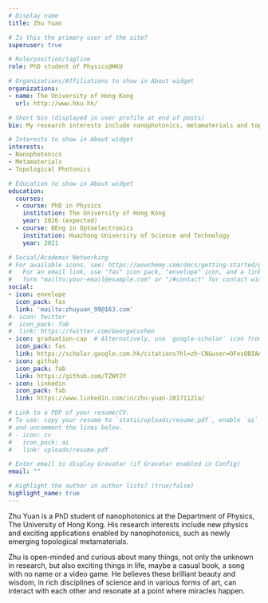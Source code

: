 ```yaml
---
# Display name
title: Zhu Yuan

# Is this the primary user of the site?
superuser: true

# Role/position/tagline
role: PhD student of Physics@HKU

# Organizations/Affiliations to show in About widget
organizations:
- name: The University of Hong Kong
  url: http://www.hku.hk/

# Short bio (displayed in user profile at end of posts)
bio: My research interests include nanophotonics, metamaterials and topological photonics.

# Interests to show in About widget
interests:
- Nanophotonics
- Metamaterials
- Topological Photonics

# Education to show in About widget
education:
  courses:
  - course: PhD in Physics
    institution: The University of Hong Kong
    year: 2026 (expected)
  - course: BEng in Optoelectronics
    institution: Huazhong University of Science and Technology
    year: 2021

# Social/Academic Networking
# For available icons, see: https://wowchemy.com/docs/getting-started/page-builder/#icons
#   For an email link, use "fas" icon pack, "envelope" icon, and a link in the
#   form "mailto:your-email@example.com" or "/#contact" for contact widget.
social:
- icon: envelope
  icon_pack: fas
  link: 'mailto:zhuyuan_99@163.com'
#- icon: twitter
#  icon_pack: fab
#  link: https://twitter.com/GeorgeCushen
- icon: graduation-cap  # Alternatively, use `google-scholar` icon from `ai` icon pack
  icon_pack: fas
  link: https://scholar.google.com.hk/citations?hl=zh-CN&user=OFesQBIAAAAJ
- icon: github
  icon_pack: fab
  link: https://github.com/TZWYJY
- icon: linkedin
  icon_pack: fab
  link: https://www.linkedin.com/in/zhu-yuan-28171121a/

# Link to a PDF of your resume/CV.
# To use: copy your resume to `static/uploads/resume.pdf`, enable `ai` icons in `params.toml`, 
# and uncomment the lines below.
# - icon: cv
#   icon_pack: ai
#   link: uploads/resume.pdf

# Enter email to display Gravatar (if Gravatar enabled in Config)
email: ""

# Highlight the author in author lists? (true/false)
highlight_name: true
---
```


Zhu Yuan is a PhD student of nanophotonics at the Department of Physics, The University of Hong Kong. His research interests include new physics and exciting applications enabled by nanophotonics, such as newly emerging topological metamaterials. 

Zhu is open-minded and curious about many things, not only the unknown in research, but also exciting things in life, maybe a casual book, a song with no name or a video game. He believes these brilliant beauty and wisdom, in rich disciplines of science and in various forms of art, can interact with each other and resonate at a point where miracles happen.